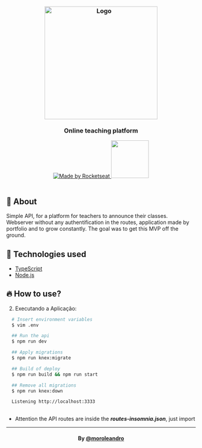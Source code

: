 <h3 align="center">
    <img alt="Logo" title="#logo" width="300px" src="https://user-images.githubusercontent.com/54639269/89223832-dd796380-d5ad-11ea-9a39-fc852538ca13.png">
    <br><br>
    <b>Online teaching platform</b>  
    <br>
</h3>

<p align="center">
  <a href="https://rocketseat.com.br">
    <img alt="Made by Rocketseat" src="https://img.shields.io/badge/made%20by-Rocketseat-%237519C1">
  </a>
  <a href="https://apiproffy.herokuapp.com/" target="_blank">
    <img width="100" src="https://coxyssoutheastasia.com/wp-content/uploads/2019/04/get-access-button-360x130.png">
  </a>
  <br><br>
</p>

<a id="about"></a>

## :bookmark: About

Simple API, for a platform for teachers to announce their classes. Webserver without any authentification in the routes, application made by portfolio and to grow constantly. The goal was to get this MVP off the ground.

<a id="technologies"></a>

## :rocket: Technologies used

- [TypeScript](https://www.typescriptlang.org/)
- [Node.js](https://nodejs.org/en/)


<a id="use"></a>

## :fire: How to use?

2. Executando a Aplicação:

```sh
  # Insert environment variables
  $ vim .env 

  ## Run the api
  $ npm run dev

  ## Apply migrations
  $ npm run knex:migrate

  ## Build of deploy
  $ npm run build && npm run start

  ## Remove all migrations
  $ npm run knex:down

  Listening http://localhost:3333 
  
```

* Attention the API routes are inside the ***routes-insomnia.json***, just import
---

<h4 align="center">
    By <a href="https://www.linkedin.com/in/moroleandro/" target="_blank">@moroleandro</a>
</h4>
